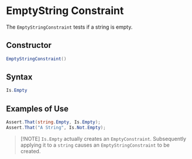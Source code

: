 # EmptyString Constraint

The `EmptyStringConstraint` tests if a string is empty.

## Constructor

```csharp
EmptyStringConstraint()
```

## Syntax

```csharp
Is.Empty
```

## Examples of Use

```csharp
Assert.That(string.Empty, Is.Empty);
Assert.That("A String", Is.Not.Empty);
```

> [!NOTE] `Is.Empty` actually creates an `EmptyConstraint`. Subsequently applying it to a `string` causes an
> `EmptyStringConstraint` to be created.
